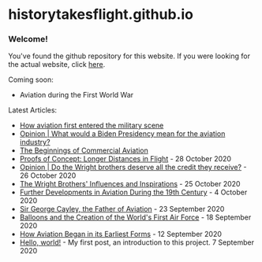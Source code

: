 # historytakesflight.github.io

### Welcome!
You've found the github repository for this website. If you were looking for the actual website, click [here](https://historytakesflight.github.io/). 

Coming soon:
* Aviation during the First World War

Latest Articles:
* [How aviation first entered the military scene](https://historytakesflight.github.io/military/first-uses-of-aviation)
* [Opinion | What would a Biden Presidency mean for the aviation industry?](https://historytakesflight.github.io/opinion/biden-aviation-industry)
* [The Beginnings of Commercial Aviation](https://historytakesflight.github.io/beginnings/beginnings-of-commercial-aviation)
* [Proofs of Concept: Longer Distances in Flight](https://historytakesflight.github.io/beginnings/longer-distances) - 28 October 2020
* [Opinion | Do the Wright brothers deserve all the credit they receive?](https://historytakesflight.github.io/beginnings/wright-brothers-credit) - 26 October 2020
* [The Wright Brothers' Influences and Inspirations](https://historytakesflight.github.io/beginnings/wright-brothers-influences) - 25 October 2020
* [Further Developments in Aviation During the 19th Century](https://historytakesflight.github.io/beginnings/nineteenth-century) - 4 October 2020
* [Sir George Cayley, the Father of Aviation](https://historytakesflight.github.io/beginnings/george-cayley) - 23 September 2020
* [Balloons and the Creation of the World's First Air Force](https://historytakesflight.github.io/beginnings/balloons) - 18 September 2020
* [How Aviation Began in its Earliest Forms](https://historytakesflight.github.io/beginnings/earliest-forms) - 12 September 2020
* [Hello, world!](https://historytakesflight.github.io/misc/hello-world) - My first post, an introduction to this project. 7 September 2020